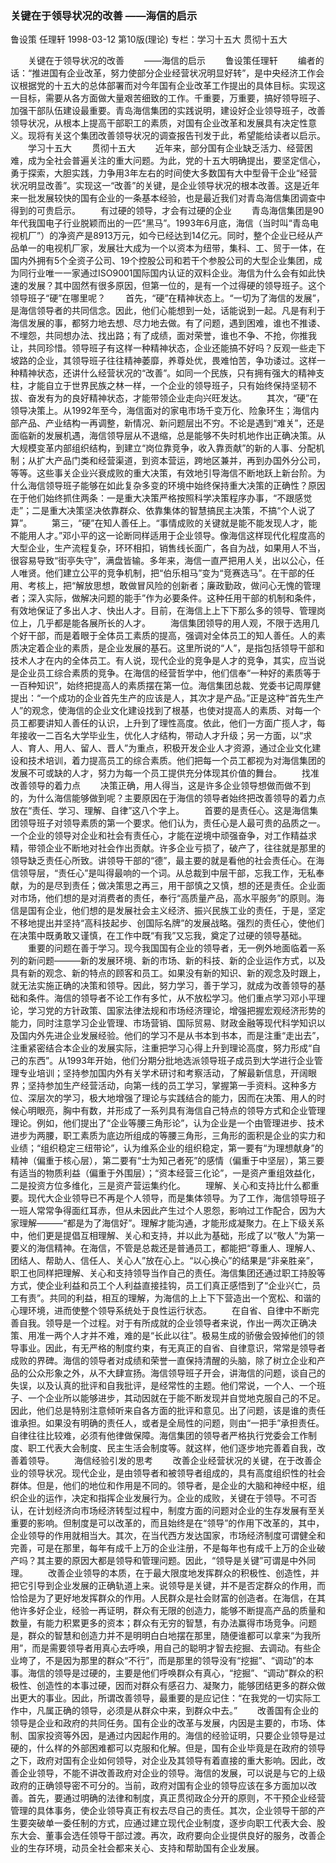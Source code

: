 ### 关键在于领导状况的改善  ——海信的启示
鲁设策  任理轩
1998-03-12
第10版(理论)
专栏：学习十五大  贯彻十五大

　　关键在于领导状况的改善
　　——海信的启示
　　鲁设策任理轩
　　编者的话：“推进国有企业改革，努力使部分企业经营状况明显好转”，是中央经济工作会议根据党的十五大的总体部署而对今年国有企业改革工作提出的具体目标。实现这一目标，需要从各方面做大量艰苦细致的工作。千重要，万重要，搞好领导班子、加强干部队伍建设最重要。青岛海信集团的实践说明，建设好企业领导班子，改善领导状况，从根本上提高干部职工的素质，对国有企业改革和发展具有决定性意义。现将有关这个集团改善领导状况的调查报告刊发于此，希望能给读者以启示。
　　学习十五大
　　贯彻十五大
　　近年来，部分国有企业缺乏活力、经营困难，成为全社会普遍关注的重大问题。为此，党的十五大明确提出，要坚定信心，勇于探索，大胆实践，力争用3年左右的时间使大多数国有大中型骨干企业“经营状况明显改善”。实现这一“改善”的关键，是企业领导状况的根本改善。这是近年来一批发展较快的国有企业的一条基本经验，也是最近我们对青岛海信集团调查中得到的可贵启示。
　　有过硬的领导，才会有过硬的企业
　　青岛海信集团是90年代我国电子行业脱颖而出的一匹“黑马”。1993年6月底，海信（当时叫“青岛电视机厂”）的净资产是8913万元，如今已经达到14亿元。同时，整个企业已经从产品单一的电视机厂家，发展壮大成为一个以资本为纽带，集科、工、贸于一体，在国内外拥有5个全资子公司、19个控股公司和若干个参股公司的大型企业集团，成为同行业唯一一家通过ISO9001国际国内认证的双料企业。海信为什么会有如此快速的发展？其中固然有很多原因，但第一位的，是有一个过得硬的领导班子。这个领导班子“硬”在哪里呢？
　　首先，“硬”在精神状态上。“一切为了海信的发展”，是海信领导者的共同信念。因此，他们心能想到一处，话能说到一起。凡是有利于海信发展的事，都努力地去想、尽力地去做。有了问题，遇到困难，谁也不推诿、不埋怨，共同想办法、找出路；有了成绩，面对荣誉，谁也不争、不抢，你推我让，共同珍惜。领导班子有这样一种精神状态，企业还能搞不好吗？反观一些走下坡路的企业，其领导班子往往精神萎靡，养尊处优，畏难怕苦，争功诿过。这样一种精神状态，还讲什么经营状况的“改善”。如同一个民族，只有拥有强大的精神支柱，才能自立于世界民族之林一样，一个企业的领导班子，只有始终保持坚韧不拔、奋发有为的良好精神状态，才能带领企业走向兴旺发达。
　　其次，“硬”在领导决策上。从1992年至今，海信面对的家电市场千变万化、险象环生；海信内部产品、产业结构一再调整，新情况、新问题层出不穷。不论是遇到“难关”，还是面临新的发展机遇，海信领导层从不退缩，总是能够不失时机地作出正确决策。从大规模变革内部组织结构，到建立“岗位靠竞争，收入靠贡献”的新的人事、分配机制；从扩大产品门类和经营渠道，到资本营运，跨地区兼并，再到办国外分公司，等等。这些事关企业兴衰成败的重大决策，有效地引导海信不断地跃上新台阶。为什么海信领导班子能够在如此复杂多变的环境中始终保持重大决策的正确性？原因在于他们始终抓住两条：一是重大决策严格按照科学决策程序办事，“不跟感觉走”；二是重大决策坚决依靠群众、依靠集体的智慧搞民主决策，不搞“个人说了算”。
　　第三，“硬”在知人善任上。“事情成败的关键就是能不能发现人才，能不能用人才。”邓小平的这一论断同样适用于企业领导。像海信这样现代化程度高的大型企业，生产流程复杂，环环相扣，销售线长面广，各自为战，如果用人不当，很容易导致“街亭失守”，满盘皆输。多年来，海信一直严把用人关，出以公心，任人唯贤。他们建立公平的竞争机制，把“伯乐相马”变为“竞赛选马”。在干部的任用、考核上，把“解放思想，敢做冒风险的创新者；廉政勤政，做问心无愧的管理者；深入实际，做解决问题的能手”作为必要条件。这种任用干部的机制和条件，有效地保证了多出人才、快出人才。目前，在海信上上下下那么多的领导、管理岗位上，几乎都是能各展所长的人才。
　　海信集团领导的用人观，不限于选用几个好干部，而是着眼于全体员工素质的提高，强调对全体员工的知人善任。人的素质决定着企业的素质，是企业发展的基石。这里所说的“人”，是指包括领导干部和技术人才在内的全体员工。有人说，现代企业的竞争是人才的竞争，其实，应当说是企业员工综合素质的竞争。在海信的经营哲学中，他们信奉“一种好的素质等于一百种知识”，始终把提高人的素质摆在第一位。海信集团总裁、党委书记周厚健提出：“一个成功的企业首先生产的应该是人，其次才是产品。”正是这种“首先生产人”的观念，使海信的企业文化建设找到了根基，也使对提高人的素质、对每一个员工都要讲知人善任的认识，上升到了理性高度。依此，他们一方面广揽人才，每年接收一二百名大学毕业生，优化人才结构，带动人才升级；另一方面，以“求人、育人、用人、留人、晋人”为重点，积极开发企业人才资源，通过企业文化建设和技术培训，着力提高员工的综合素质。他们把每一个员工都视为对海信集团的发展不可或缺的人才，努力为每一个员工提供充分体现其价值的舞台。
　　找准改善领导的着力点
　　决策正确，用人得当，这是许多企业领导想做而做不到的，为什么海信能够做到呢？主要原因在于海信的领导者始终把改善领导的着力点放在“责任、学习、理解、自律”这八个字上。
　　首要的是责任心。这是海信集团领导班子对领导素质的第一个要求。他们认为，责任心是人最可贵的品质之一。一个企业的领导对企业和社会有责任心，才能在逆境中顽强奋争，对工作精益求精，带领企业不断地对社会作出贡献。许多企业亏损了，破产了，往往就是那里的领导缺乏责任心所致。讲领导干部的“德”，最主要的就是看他的社会责任心。在海信领导层，“责任心”是叫得最响的一个词。从总裁到中层干部，忘我工作，无私奉献，为的是尽到责任；做决策思之再三，用干部慎之又慎，想的还是责任。企业面对市场，他们想的是对消费者的责任，奉行“高质量产品，高水平服务”的原则。海信是国有企业，他们想的是发展社会主义经济、振兴民族工业的责任，于是，坚定不移地提出并坚持“高科技起步、创国际名牌”的发展战略。强烈的责任心，使他们在决策中既勇敢又谨慎，在工作中既“有我”又忘我，奠定了过硬的领导基础。
　　重要的问题在善于学习。现今我国国有企业的领导者，无一例外地面临着一系列的新问题———新的发展环境、新的市场、新的科技、新的企业运作方式，以及具有新的观念、新的特点的顾客和员工。如果没有新的知识、新的观念及时跟上，就无法实施正确的决策和领导。因此，努力学习，善于学习，就成为改善领导的基础和条件。海信的领导者不论工作有多忙，从不放松学习。他们重点学习邓小平理论，学习党的方针政策、国家法律法规和市场经济理论，增强把握宏观经济形势的能力，同时注意学习企业管理、市场营销、国际贸易、财政金融等现代科学知识以及国内外先进企业发展经验。他们的学习不是从书本到书本，而是注重“走出去”，注重紧密结合本企业的发展实际，注重把学习心得上升到理论高度，努力形成“自己的东西”。从1993年开始，他们分期分批地选派领导班子成员到大学进行企业管理专业培训；坚持参加国内外有关学术研讨和考察活动，了解最新信息，开阔眼界；坚持参加生产经营活动，向第一线的员工学习，掌握第一手资料。这种多方位、深层次的学习，极大地增强了理论与实践结合的能力，因而在决策、用人的时候心明眼亮，胸中有数，并形成了一系列具有海信自己特点的领导方式和企业管理理论。例如，他们提出了“企业等腰三角形论”，认为企业是一个由管理进步、技术进步为两腰，职工素质为底边所组成的等腰三角形，三角形的面积是企业的实力和业绩；“组织稳定三纽带论”，认为维系企业的组织稳定，第一要有“为理想献身”的精神（偏重于核心层），第二要有“士为知己者死”的感情（偏重于中坚层），第三要有适当的物质利益（偏重于外围层）；“资本经营三化论”，一是资产重组效益化，二是投资方位多维化，三是资产营运集约化。
　　理解、关心和支持比什么都重要。现代大企业领导已不再是个人领导，而是集体领导。为了工作，海信领导班子一班人常常争得面红耳赤，但从未因此产生过个人恩怨，影响过工作配合，因为大家理解———“都是为了海信好”。理解才能沟通，才能形成凝聚力。在上下级关系中，他们更是提倡互相理解、关心和支持，并以此为基础，形成了以“敬人”为第一要义的海信精神。在海信，不管是总裁还是普通员工，都能把“尊重人、理解人、团结人、帮助人、信任人、关心人”放在心上。“以心换心”的结果是“非亲胜亲”，职工也同样把理解、关心和支持领导当作自己的责任。海信集团还通过职工持股等方式，使企业利益和员工个人利益直接挂钩，员工们真正感悟到了“企业兴亡，员工有责”。共同的利益，相互的理解，为海信的上上下下营造出一个宽松、和谐的心理环境，进而使整个领导系统处于良性运行状态。
　　在自省、自律中不断完善自我。领导是一个过程。对于有所成就的企业领导者来说，作出一两次正确决策、用准一两个人才并不难，难的是“长此以往”。极易生成的骄傲会毁掉他们的领导事业。因此，有无严格的制度约束，有无真正的自省、自律意识，常常是领导者成败的界碑。海信的领导者对成绩和荣誉一直保持清醒的头脑，除了树立企业和产品的公众形象之外，从不大肆宣扬。海信领导班子开会，讲海信的问题，谈自己的失误，以及认真的批评和自我批评，是经常性的主题。他们常说，一个人、一个班子、一个企业所以能够进步，其动因就在于能不断发现并自觉地克服自己的不足。因此，他们总是特别注意倾听来自各方面的批评和意见。出了问题，该是谁的责任谁承担。如果没有明确的责任人，或者是全局性的问题，则由“一把手”承担责任。自律往往比较难，必须有他律做保障。海信集团的领导者严格执行党委会工作制度、职工代表大会制度、民主生活会制度等。就这样，他们逐步地完善着自我，改善着领导。
　　海信经验引发的思考
　　改善企业经营状况的关键，在于改善企业的领导状况。现代企业，是由领导者和被领导者组成的，具有高度组织性的社会群体。但是，他们的地位和作用是不同的。领导者，是企业的大脑和神经中枢，组织企业的运作，决定和指挥企业发展行为。企业的成败，关键在于领导。不可否认，在计划经济向市场经济转型过程中，制度方面的问题对企业的生存发展有至关重要的影响。但制度是可以改革的，而且始终是在“领导”的作用下改革的，其中，企业领导的作用就相当大。其次，在当代西方发达国家，市场经济制度可谓健全和完善，可是在那里，每年有成千上万的企业注册，不是每年也有成千上万的企业破产吗？其主要的原因大都是领导和管理问题。因此，“领导是关键”可谓是中外同理。
　　改善企业领导的本质，在于最大限度地发挥群众的积极性、创造性，并把它引导到企业发展的正确轨道上来。说领导是关键，并不是否定群众的作用，而恰恰是为了更好地发挥群众的作用。人民群众是社会财富的创造者。在海信，在其他许多好企业，经验一再证明，群众有无限的创造力，能够不断提高产品的质量和数量，有能力积累更多的资本；群众有无穷的智慧，有办法赢得市场竞争。问题是，群众的智慧和创造力并不是明明白白地摆在那里，随便谁都可以拿来“为我所用”，而是需要领导者用真心去呼唤，用自己的聪明才智去挖掘、去调动。有些企业垮了，不是因为那里的群众“不行”，而是那里的领导没有“挖掘”、“调动”的本事。海信的领导是过硬的，主要是他们呼唤群众有真心，“挖掘”、“调动”群众的积极性、创造性的本事过硬，因而对群众有感召力、凝聚力，能够团结更多的群众做出更大的事业。因此，所谓改善领导，最重要的是应记住：“在我党的一切实际工作中，凡属正确的领导，必须是从群众中来，到群众中去。”
　　改善国有企业的领导是企业和政府的共同任务。国有企业的改革与发展，内因是主要的，市场、体制、国家投资等外因，是通过内因起作用的。海信的经验证明，只要企业领导是过硬的，什么样的外部困难都可以克服和化解。但是，国有企业毕竟是在政府的领导之下，政府对国有企业如何领导，对企业及其领导有着直接的重大影响。因此，改善企业领导，不能不讲改善政府对企业的领导。海信的发展，可以说是与它的上级政府的正确领导密不可分的。当前，政府对国有企业的领导应该在多方面加以改善。首先，要通过明确的法律和制度，真正贯彻政企分开的原则，不干预企业经营管理的具体事务，使企业领导真正有权去尽自己的责任。其次，企业领导干部的产生要突破单一委任制的方式，应通过建立现代企业制度，逐步向职工代表大会、股东大会、董事会选任领导干部过渡。再次，政府要向企业提供良好的服务，改善企业的生存环境，动员全社会都来关心、支持和帮助国有企业发展。
